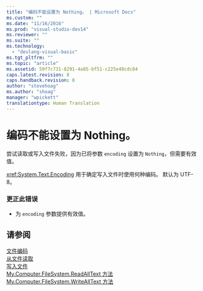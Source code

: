 ```yaml
---
title: "编码不能设置为 Nothing。 | Microsoft Docs"
ms.custom: ""
ms.date: "11/16/2016"
ms.prod: "visual-studio-dev14"
ms.reviewer: ""
ms.suite: ""
ms.technology: 
  - "devlang-visual-basic"
ms.tgt_pltfrm: ""
ms.topic: "article"
ms.assetid: 59f7c731-8291-4a85-bf51-c225e48cdc84
caps.latest.revision: 8
caps.handback.revision: 8
author: "stevehoag"
ms.author: "shoag"
manager: "wpickett"
translationtype: Human Translation
---
```

# 编码不能设置为 Nothing。
尝试读取或写入文件失败，因为已将参数 `encoding` 设置为 `Nothing`，但需要有效值。  
  
 <xref:System.Text.Encoding> 用于确定写入文件时使用何种编码。 默认为 UTF\-8。  
  
### 更正此错误  
  
-   为 `encoding` 参数提供有效值。  
  
## 请参阅  
 [文件编码](../../visual-basic/developing-apps/programming/drives-directories-files/file-encodings.md)   
 [从文件读取](../../visual-basic/developing-apps/programming/drives-directories-files/reading-from-files.md)   
 [写入文件](../../visual-basic/developing-apps/programming/drives-directories-files/writing-to-files.md)   
 [My.Computer.FileSystem.ReadAllText 方法](http://msdn.microsoft.com/zh-cn/3a7ac8be-fb1d-4087-bc65-167d6754d57f)   
 [My.Computer.FileSystem.WriteAllText 方法](http://msdn.microsoft.com/zh-cn/f507460c-87d9-4504-b74f-3ff825c7d5c4)